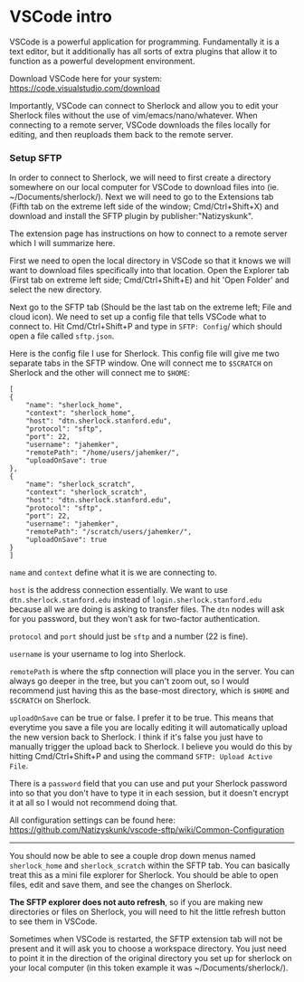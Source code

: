 # VSCode intro

VSCode is a powerful application for programming. Fundamentally it is a text editor, but it additionally has all sorts of extra plugins that allow it to function as a powerful development environment.

Download VSCode here for your system: https://code.visualstudio.com/download

Importantly, VSCode can connect to Sherlock and allow you to edit your Sherlock files without the use of vim/emacs/nano/whatever. When connecting to a remote server, VSCode downloads the files locally for editing, and then reuploads them back to the remote server.

### Setup SFTP

In order to connect to Sherlock, we will need to first create a directory somewhere on our local computer for VSCode to download files into (ie. ~/Documents/sherlock/). Next we will need to go to the Extensions tab (Fifth tab on the extreme left side of the window; Cmd/Ctrl+Shift+X) and download and install the SFTP plugin by publisher:"Natizyskunk". 

The extension page has instructions on how to connect to a remote server which I will summarize here.

First we need to open the local directory in VSCode so that it knows we will want to download files specifically into that location. Open the Explorer tab (First tab on extreme left side; Cmd/Ctrl+Shift+E) and hit 'Open Folder' and select the new directory.

Next go to the SFTP tab (Should be the last tab on the extreme left; File and cloud icon). We need to set up a config file that tells VSCode what to connect to. Hit Cmd/Ctrl+Shift+P and type in `SFTP: Config`/ which should open a file called `sftp.json`.

Here is the config file I use for Sherlock. This config file will give me two separate tabs in the SFTP window. One will connect me to `$SCRATCH` on Sherlock and the other will connect me to `$HOME`:
```
[
{
    "name": "sherlock_home",
    "context": "sherlock_home",
    "host": "dtn.sherlock.stanford.edu",
    "protocol": "sftp",
    "port": 22,
    "username": "jahemker",
    "remotePath": "/home/users/jahemker/",
    "uploadOnSave": true
},
{
    "name": "sherlock_scratch",
    "context": "sherlock_scratch",
    "host": "dtn.sherlock.stanford.edu",
    "protocol": "sftp",
    "port": 22,
    "username": "jahemker",
    "remotePath": "/scratch/users/jahemker/",
    "uploadOnSave": true
}
]
```
`name` and `context` define what it is we are connecting to. 

`host` is the address connection essentially. We want to use `dtn.sherlock.stanford.edu` instead of `login.sherlock.stanford.edu` because all we are doing is asking to transfer files. The `dtn` nodes will ask for you password, but they won't ask for two-factor authentication.

`protocol` and `port` should just be `sftp` and a number (22 is fine).

`username` is your username to log into Sherlock.

`remotePath` is where the sftp connection will place you in the server. You can always go deeper in the tree, but you can't zoom out, so I would recommend just having this as the base-most directory, which is `$HOME` and `$SCRATCH` on Sherlock.

`uploadOnSave` can be true or false. I prefer it to be true. This means that everytime you save a file you are locally editing it will automatically upload the new version back to Sherlock. I think if it's false you just have to manually trigger the upload back to Sherlock. I believe you would do this by hitting Cmd/Ctrl+Shift+P and using the command `SFTP: Upload Active File`.

There is a `password` field that you can use and put your Sherlock password into so that you don't have to type it in each session, but it doesn't encrypt it at all so I would not recommend doing that.

All configuration settings can be found here: https://github.com/Natizyskunk/vscode-sftp/wiki/Common-Configuration

---

You should now be able to see a couple drop down menus named `sherlock_home` and `sherlock_scratch` within the SFTP tab. You can basically treat this as a mini file explorer for Sherlock. You should be able to open files, edit and save them, and see the changes on Sherlock.

**The SFTP explorer does not auto refresh**, so if you are making new directories or files on Sherlock, you will need to hit the little refresh button to see them in VSCode.

Sometimes when VSCode is restarted, the SFTP extension tab will not be present and it will ask you to choose a workspace directory. You just need to point it in the direction of the original directory you set up for sherlock on your local computer (in this token example it was ~/Documents/sherlock/).
